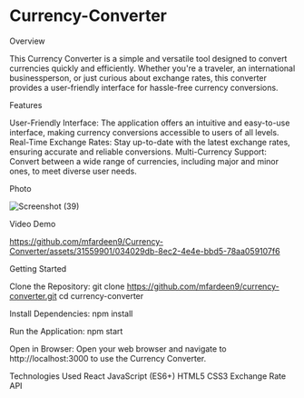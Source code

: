 # Currency-Converter
Overview

This Currency Converter is a simple and versatile tool designed to convert currencies quickly and efficiently. Whether you're a traveler, an international businessperson, or just curious about exchange rates, this converter provides a user-friendly interface for hassle-free currency conversions.

Features

User-Friendly Interface: The application offers an intuitive and easy-to-use interface, making currency conversions accessible to users of all levels.
Real-Time Exchange Rates: Stay up-to-date with the latest exchange rates, ensuring accurate and reliable conversions.
Multi-Currency Support: Convert between a wide range of currencies, including major and minor ones, to meet diverse user needs.

Photo

![Screenshot (39)](https://github.com/mfardeen9/Currency-Converter/assets/31559901/35a419c5-ef99-4fcb-895c-72c1f0e9ff3e)

Video Demo

https://github.com/mfardeen9/Currency-Converter/assets/31559901/034029db-8ec2-4e4e-bbd5-78aa059107f6

Getting Started

Clone the Repository:
git clone https://github.com/mfardeen9/currency-converter.git
cd currency-converter

Install Dependencies:
npm install

Run the Application:
npm start

Open in Browser:
Open your web browser and navigate to http://localhost:3000 to use the Currency Converter.

Technologies Used
React
JavaScript (ES6+)
HTML5
CSS3
Exchange Rate API 



